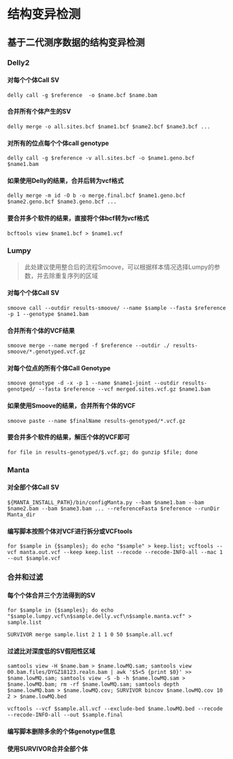 # 结构变异检测

## 基于二代测序数据的结构变异检测

### Delly2

#### 对每个个体Call SV

```
delly call -g $reference  -o $name.bcf $name.bam
```

#### 合并所有个体产生的SV

```
delly merge -o all.sites.bcf $name1.bcf $name2.bcf $name3.bcf ...
```

#### 对所有的位点每个个体call genotype

```
delly call -g $reference -v all.sites.bcf -o $name1.geno.bcf $name1.bam
```

#### 如果使用Delly的结果，合并后转为vcf格式

```
delly merge -m id -O b -o merge.final.bcf $name1.geno.bcf $name2.geno.bcf $name3.geno.bcf ...
```

#### 要合并多个软件的结果，直接将个体bcf转为vcf格式

```
bcftools view $name1.bcf > $name1.vcf
```

### Lumpy

> 此处建议使用整合后的流程Smoove，可以根据样本情况选择Lumpy的参数，并去除重复序列的区域

#### 对每个个体Call SV

```
smoove call --outdir results-smoove/ --name $sample --fasta $reference -p 1 --genotype $name1.bam
```

#### 合并所有个体的VCF结果

```
smoove merge --name merged -f $reference --outdir ./ results-smoove/*.genotyped.vcf.gz
```

#### 对每个位点的所有个体Call Genotype

```
smoove genotype -d -x -p 1 --name $name1-joint --outdir results-genotped/ --fasta $reference --vcf merged.sites.vcf.gz $name1.bam
```

#### 如果使用Smoove的结果，合并所有个体的VCF

```
smoove paste --name $finalName results-genotyped/*.vcf.gz
```

#### 要合并多个软件的结果，解压个体的VCF即可

```
for file in results-genotyped/$.vcf.gz; do gunzip $file; done
```

### Manta

#### 对全部个体Call SV

```
${MANTA_INSTALL_PATH}/bin/configManta.py --bam $name1.bam --bam $name2.bam --bam $name3.bam ... --referenceFasta $reference --runDir Manta_dir
```

#### 编写脚本按照个体对VCF进行拆分或VCFtools

```
for $sample in {$samples}; do echo "$sample" > keep.list; vcftools --vcf manta.out.vcf --keep keep.list --recode --recode-INFO-all --mac 1 --out $sample.vcf
```

### 合并和过滤

####  每个个体合并三个方法得到的SV

```
for $sample in {$samples}; do echo "$sample.lumpy.vcf\n$sample.delly.vcf\n$sample.manta.vcf" > sample.list

SURVIVOR merge sample.list 2 1 1 0 50 $sample.all.vcf
```

#### 过滤比对深度低的SV假阳性区域

```
samtools view -H $name.bam > $name.lowMQ.sam; samtools view 00.bam.files/DYGZ18123.realn.bam | awk '$5<5 {print $0}' >> $name.lowMQ.sam; samtools view -S -b -h $name.lowMQ.sam > $name.lowMQ.bam; rm -rf $name.lowMQ.sam; samtools depth $name.lowMQ.bam > $name.lowMQ.cov; SURVIVOR bincov $name.lowMQ.cov 10 2 > $name.lowMQ.bed

vcftools --vcf $sample.all.vcf --exclude-bed $name.lowMQ.bed --recode --recode-INFO-all --out $sample.final
```

#### 编写脚本删除多余的个体genotype信息

#### 使用SURVIVOR合并全部个体

